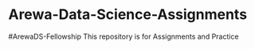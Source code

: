 # Arewa-Data-Science-Assignments
#ArewaDS-Fellowship This repository is for Assignments and Practice
